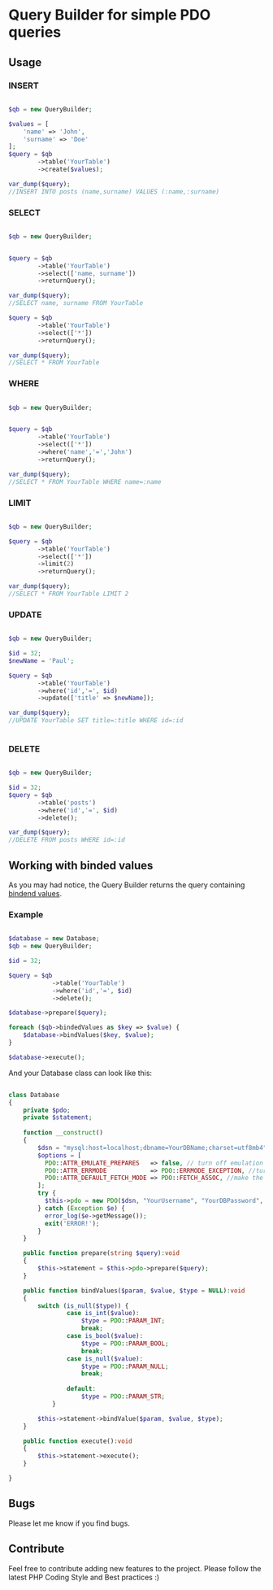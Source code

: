 # Query Builder for simple PDO queries

## Usage

### INSERT
```php

$qb = new QueryBuilder;

$values = [
	'name' => 'John',
	'surname' => 'Doe'
];
$query = $qb
        ->table('YourTable')
		->create($values);

var_dump($query);
//INSERT INTO posts (name,surname) VALUES (:name,:surname)

```
### SELECT
```php

$qb = new QueryBuilder;


$query = $qb
		->table('YourTable')
		->select(['name, surname'])
		->returnQuery();

var_dump($query);
//SELECT name, surname FROM YourTable

$query = $qb
		->table('YourTable')
		->select(['*'])
		->returnQuery();

var_dump($query);
//SELECT * FROM YourTable

```
### WHERE
```php

$qb = new QueryBuilder;


$query = $qb
		->table('YourTable')
		->select(['*'])
		->where('name','=','John')
		->returnQuery();

var_dump($query);
//SELECT * FROM YourTable WHERE name=:name

```
### LIMIT
```php

$qb = new QueryBuilder;

$query = $qb
		->table('YourTable')
		->select(['*'])
		->limit(2)
		->returnQuery();

var_dump($query);
//SELECT * FROM YourTable LIMIT 2

```
### UPDATE
```php

$qb = new QueryBuilder;

$id = 32;
$newName = 'Paul';

$query = $qb
		->table('YourTable')
		->where('id','=', $id)
		->update(['title' => $newName]);

var_dump($query);
//UPDATE YourTable SET title=:title WHERE id=:id
	
```
### DELETE
```php

$qb = new QueryBuilder;

$id = 32;
$query = $qb
		->table('posts')
		->where('id','=', $id)
		->delete();

var_dump($query);
//DELETE FROM posts WHERE id=:id

```


## Working with binded values
As you may had notice, the Query Builder returns the query containing [bindend values](https://www.php.net/manual/en/pdostatement.bindvalue.php).

### Example

```php

$database = new Database;
$qb = new QueryBuilder;

$id = 32;

$query = $qb
			->table('YourTable')
			->where('id','=', $id)
			->delete();

$database->prepare($query);

foreach ($qb->bindedValues as $key => $value) {
	$database->bindValues($key, $value);
}

$database->execute();

```
And your Database class can look like this:

```php

class Database
{
	private $pdo;
	private $statement;
	
	function __construct()
	{
		$dsn = "mysql:host=localhost;dbname=YourDBName;charset=utf8mb4";
		$options = [
		  PDO::ATTR_EMULATE_PREPARES   => false, // turn off emulation mode for "real" prepared statements
		  PDO::ATTR_ERRMODE            => PDO::ERRMODE_EXCEPTION, //turn on errors in the form of exceptions
		  PDO::ATTR_DEFAULT_FETCH_MODE => PDO::FETCH_ASSOC, //make the default fetch be an associative array
		];
		try {
		  $this->pdo = new PDO($dsn, "YourUsername", "YourDBPassword", $options);
		} catch (Exception $e) {
		  error_log($e->getMessage());
		  exit('ERROR!');
		}
	}

	public function prepare(string $query):void
	{
		$this->statement = $this->pdo->prepare($query);
	}

	public function bindValues($param, $value, $type = NULL):void
 	{
 		switch (is_null($type)) {
				case is_int($value):
					$type = PDO::PARAM_INT;
					break;
				case is_bool($value):
					$type = PDO::PARAM_BOOL;
					break;
				case is_null($value):
					$type = PDO::PARAM_NULL;
					break;
				
				default:
					$type = PDO::PARAM_STR;
			}

		$this->statement->bindValue($param, $value, $type);
 	}

 	public function execute():void
	{
		$this->statement->execute();
	}

}

```

## Bugs
Please let me know if you find bugs.

## Contribute
Feel free to contribute adding new features to the project. Please follow the latest PHP Coding Style and Best practices :)